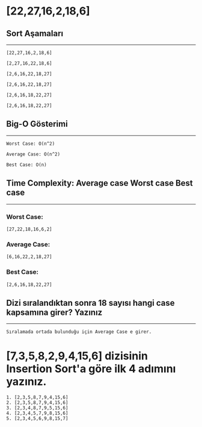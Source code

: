 # [22,27,16,2,18,6] 

## Sort Aşamaları
---

```print 
[22,27,16,2,18,6]

[2,27,16,22,18,6]

[2,6,16,22,18,27]

[2,6,16,22,18,27]

[2,6,16,18,22,27]

[2,6,16,18,22,27]
```

## Big-O Gösterimi
---
```
Worst Case: O(n^2)

Average Case: O(n^2)

Best Case: O(n)
```

## Time Complexity: Average case Worst case  Best case 
---

### Worst Case:
```
[27,22,18,16,6,2]
```
### Average Case:
```
[6,16,22,2,18,27]
```
### Best Case:
```
[2,6,16,18,22,27]
```

## Dizi sıralandıktan sonra 18 sayısı hangi case kapsamına girer? Yazınız
---
```
Sıralamada ortada bulunduğu için Average Case e girer.
```

# [7,3,5,8,2,9,4,15,6] dizisinin Insertion Sort'a göre ilk 4 adımını yazınız.


```
1. [2,3,5,8,7,9,4,15,6]
2. [2,3,5,8,7,9,4,15,6]
3. [2,3,4,8,7,9,5,15,6]
4. [2,3,4,5,7,9,8,15,6]
5. [2,3,4,5,6,9,8,15,7]

```
